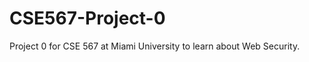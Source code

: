CSE567-Project-0
================

Project 0 for CSE 567 at Miami University to learn about Web Security.
